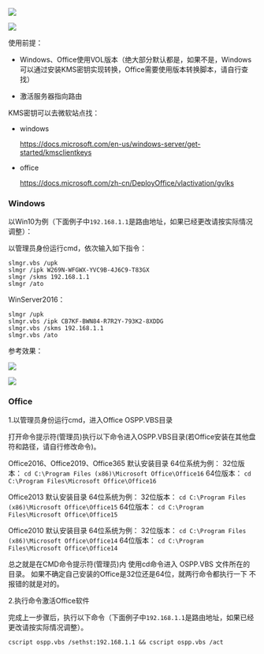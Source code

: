 ![](https://github.com/xiaoqingfengATGH/HomeLede/wiki/\immerse/vlmcsd.png)

![](https://github.com/xiaoqingfengATGH/HomeLede/wiki/\immerse/vlmcsd_luci.png)

使用前提：

+ Windows、Office使用VOL版本（绝大部分默认都是，如果不是，Windows可以通过安装KMS密钥实现转换，Office需要使用版本转换脚本，请自行查找）

+ 激活服务器指向路由

KMS密钥可以去微软站点找：

+ windows

  https://docs.microsoft.com/en-us/windows-server/get-started/kmsclientkeys

+ office

  https://docs.microsoft.com/zh-cn/DeployOffice/vlactivation/gvlks

### Windows

以Win10为例（下面例子中`192.168.1.1`是路由地址，如果已经更改请按实际情况调整）：

以管理员身份运行cmd，依次输入如下指令：

```shell
slmgr.vbs /upk
slmgr /ipk W269N-WFGWX-YVC9B-4J6C9-T83GX
slmgr /skms 192.168.1.1
slmgr /ato
```

WinServer2016：

```shell
slmgr /upk
slmgr.vbs /ipk CB7KF-BWN84-R7R2Y-793K2-8XDDG
slmgr.vbs /skms 192.168.1.1
slmgr.vbs /ato
```

参考效果：

![](https://github.com/xiaoqingfengATGH/HomeLede/wiki/\immerse/vlmcsd_win10.png)

![](https://github.com/xiaoqingfengATGH/HomeLede/wiki/\immerse/vlmcsd_win10_2.png)

### Office

1.以管理员身份运行cmd，进入Office OSPP.VBS目录

打开命令提示符(管理员)执行以下命令进入OSPP.VBS目录(若Office安装在其他盘符和路径，请自行修改命令)。

Office2016、Office2019、Office365 默认安装目录 64位系统为例：
32位版本：
`cd C:\Program Files (x86)\Microsoft Office\Office16`
64位版本：
`cd C:\Program Files\Microsoft Office\Office16`

Office2013 默认安装目录 64位系统为例：
32位版本：
`cd C:\Program Files (x86)\Microsoft Office\Office15`
64位版本：
`cd C:\Program Files\Microsoft Office\Office15`

Office2010 默认安装目录 64位系统为例：
32位版本：
`cd C:\Program Files (x86)\Microsoft Office\Office14`
64位版本：
`cd C:\Program Files\Microsoft Office\Office14`

总之就是在CMD命令提示符(管理员)内 使用cd命令进入 OSPP.VBS 文件所在的目录。
如果不确定自己安装的Office是32位还是64位，就两行命令都执行一下 不报错的就是对的。

2.执行命令激活Office软件

完成上一步骤后，执行以下命令（下面例子中`192.168.1.1`是路由地址，如果已经更改请按实际情况调整）。

`cscript ospp.vbs /sethst:192.168.1.1 && cscript ospp.vbs /act`